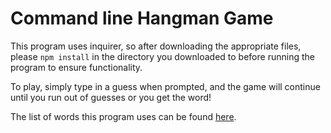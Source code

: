# Command line Hangman Game

This program uses inquirer, so after downloading the appropriate files, please `npm install` in the directory you downloaded to before running the program to ensure functionality.

To play, simply type in a guess when prompted, and the game will continue until you run out of guesses or you get the word!

The list of words this program uses can be found [here](https://github.com/Xethron/Hangman/blob/master/words.txt).

